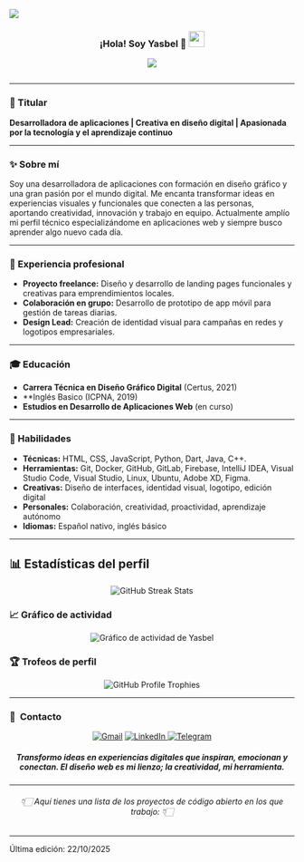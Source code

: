 ![](https://github.com/halfrost/halfrost/blob/master/icons/header_.png)


<h3 align="center">
  ¡Hola! Soy Yasbel 🚀
  <img src="https://media.giphy.com/media/hvRJCLFzcasrR4ia7z/giphy.gif" width="28">
</h3>

<p align="center">
  <a href="https://github.com/DenverCoder1/readme-typing-svg">
    <img src="https://readme-typing-svg.herokuapp.com/?lines=Desarrolladora+de+aplicaciones;Estudiante+de+web;Creativa+y+entusiasta+del+dise%C3%B1o+gr%C3%A1fico;Espíritu+innovador;Siempre+aprendiendo+cosas+nuevas;Ingl%C3%A9s+b%C3%A1sico&font=Fira%20Code&center=true&width=440&height=45">
  </a>
</p>

<p align="center">
  <a href="https://github.com/yasbel20/" align="center">
    <img align="center" alt="" src="https://visitor-badge.laobi.icu/badge?page_id=yasbel20.yasbel20">
  </a>
</p>

---

### 📝 Titular
**Desarrolladora de aplicaciones | Creativa en diseño digital | Apasionada por la tecnología y el aprendizaje continuo**

---

### ✨ Sobre mí
Soy una desarrolladora de aplicaciones con formación en diseño gráfico y una gran pasión por el mundo digital. Me encanta transformar ideas en experiencias visuales y funcionales que conecten a las personas, aportando creatividad, innovación y trabajo en equipo. Actualmente amplío mi perfil técnico especializándome en aplicaciones web y siempre busco aprender algo nuevo cada día.

---

### 💼 Experiencia profesional
- **Proyecto freelance:** Diseño y desarrollo de landing pages funcionales y creativas para emprendimientos locales.
- **Colaboración en grupo:** Desarrollo de prototipo de app móvil para gestión de tareas diarias.
- **Design Lead:** Creación de identidad visual para campañas en redes y logotipos empresariales.

---

### 🎓 Educación
- **Carrera Técnica en Diseño Gráfico Digital** (Certus, 2021)
- **Inglés Basico (ICPNA, 2019)
- **Estudios en Desarrollo de Aplicaciones Web** (en curso)
---

### 🚀 Habilidades

- **Técnicas:** HTML, CSS, JavaScript, Python, Dart, Java, C++.
- **Herramientas:** Git, Docker, GitHub, GitLab, Firebase, IntelliJ IDEA, Visual Studio Code, Visual Studio, Linux, Ubuntu, Adobe XD, Figma.
- **Creativas:** Diseño de interfaces, identidad visual, logotipo, edición digital
- **Personales:** Colaboración, creatividad, proactividad, aprendizaje autónomo
- **Idiomas:** Español nativo, inglés básico

---

## 📊 Estadísticas del perfil

<div align="center">
  <img src="http://github-readme-streak-stats.herokuapp.com?user=yasbel20&theme=dracula&background=1E2B3C&border=B2E0FF&stroke=000439&ring=95CCFF&fire=95CCFF&currStreakNum=95CCFF&sideNums=95CCFF&currStreakLabel=95CCFF&sideLabels=95CCFF&dates=FFFFFF" alt="GitHub Streak Stats"/>
</div>

### 📈 Gráfico de actividad

<div align="center">
  <img src="https://github-readme-activity-graph.vercel.app/graph?username=yasbel20&theme=react-dark" alt="Gráfico de actividad de Yasbel"/>
</div>


### 🏆 Trofeos de perfil

<div align="center">
  <img src="https://github-profile-trophy.vercel.app/?username=yasbel20&theme=onedark&title=-Reviews&no-frame=true&margin-w=4&margin-h=4" alt="GitHub Profile Trophies"/>
</div>

---

### 🔗 &nbsp;Contacto

<div align="center">
<a href="mailto:yasbejos18@gmail.com"><img alt="Gmail" src="https://img.shields.io/badge/Gmail-D14836?style=for-the-badge&logo=gmail&logoColor=white" /></a>
<a href="https://www.linkedin.com/in/joselin-yasbel-olivares-soto-831869328/" target="_blank">
  <img alt="LinkedIn" src="https://img.shields.io/badge/LinkedIn-0A66C2?style=for-the-badge&logo=linkedin&logoColor=white"/>
</a>
<a href="https://t.me/yasbel20"><img alt="Telegram" src="https://img.shields.io/badge/Telegram-2CA5E0?style=for-the-badge&logo=telegram&logoColor=white" /></a>
</div>

<h5 align="center">Transformo ideas en experiencias digitales que inspiran, emocionan y conectan. El diseño web es mi lienzo; la creatividad, mi herramienta.</h5>

---

<h6 align="center">👇🏻 Aquí tienes una lista de los proyectos de código abierto en los que trabajo: 👇🏻</h6>

------

Última edición: 22/10/2025
